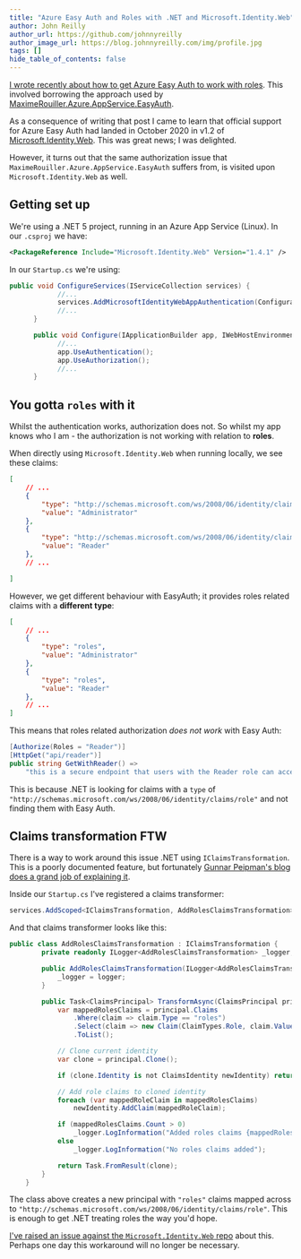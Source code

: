 ```yaml
---
title: "Azure Easy Auth and Roles with .NET and Microsoft.Identity.Web"
author: John Reilly
author_url: https://github.com/johnnyreilly
author_image_url: https://blog.johnnyreilly.com/img/profile.jpg
tags: []
hide_table_of_contents: false
---
```

[I wrote recently about how to get Azure Easy Auth to work with roles](<https://blog.johnnyreilly.com/2021/01/azure-easy-auth-and-roles-with-dotnet-and-core.html>). This involved borrowing the approach used by [MaximeRouiller.Azure.AppService.EasyAuth](<https://github.com/MaximRouiller/MaximeRouiller.Azure.AppService.EasyAuth>).

As a consequence of writing that post I came to learn that official support for Azure Easy Auth had landed in October 2020 in v1.2 of [Microsoft.Identity.Web](<https://github.com/AzureAD/microsoft-identity-web/wiki/1.2.0#integration-with-azure-app-services-authentication-of-web-apps-running-with-microsoftidentityweb>). This was great news; I was delighted.

However, it turns out that the same authorization issue that `MaximeRouiller.Azure.AppService.EasyAuth` suffers from, is visited upon `Microsoft.Identity.Web` as well.

## Getting set up

We're using a .NET 5 project, running in an Azure App Service (Linux). In our `.csproj` we have:

```xml
<PackageReference Include="Microsoft.Identity.Web" Version="1.4.1" />
```

In our `Startup.cs` we're using:

```cs
public void ConfigureServices(IServiceCollection services) {
            //...
            services.AddMicrosoftIdentityWebAppAuthentication(Configuration);
            //...
      }

      public void Configure(IApplicationBuilder app, IWebHostEnvironment env) {
            //...
            app.UseAuthentication();
            app.UseAuthorization();
            //...
      }
```

## You gotta `roles` with it

Whilst the authentication works, authorization does not. So whilst my app knows who I am - the authorization is not working with relation to **roles**.

When directly using `Microsoft.Identity.Web` when running locally, we see these claims:

```json
[
    // ...
    {
        "type": "http://schemas.microsoft.com/ws/2008/06/identity/claims/role",
        "value": "Administrator"
    },
    {
        "type": "http://schemas.microsoft.com/ws/2008/06/identity/claims/role",
        "value": "Reader"
    },
    // ...

]
```

However, we get different behaviour with EasyAuth; it provides roles related claims with a **different type**:

```json
[
    // ...
    {
        "type": "roles",
        "value": "Administrator"
    },
    {
        "type": "roles",
        "value": "Reader"
    },
    // ...
]
```

This means that roles related authorization *does not work* with Easy Auth:

```cs
[Authorize(Roles = "Reader")]
[HttpGet("api/reader")]
public string GetWithReader() =>
    "this is a secure endpoint that users with the Reader role can access";
```

This is because .NET is looking for claims with a `type` of `"http://schemas.microsoft.com/ws/2008/06/identity/claims/role"` and not finding them with Easy Auth.

## Claims transformation FTW

There is a way to work around this issue .NET using `IClaimsTransformation`. This is a poorly documented feature, but fortunately [Gunnar Peipman's blog does a grand job of explaining it](<https://gunnarpeipman.com/aspnet-core-adding-claims-to-existing-identity/>).

Inside our `Startup.cs` I've registered a claims transformer:

```cs
services.AddScoped<IClaimsTransformation, AddRolesClaimsTransformation>();
```

And that claims transformer looks like this:

```cs
public class AddRolesClaimsTransformation : IClaimsTransformation {
        private readonly ILogger<AddRolesClaimsTransformation> _logger;

        public AddRolesClaimsTransformation(ILogger<AddRolesClaimsTransformation> logger) {
            _logger = logger;
        }

        public Task<ClaimsPrincipal> TransformAsync(ClaimsPrincipal principal) {
            var mappedRolesClaims = principal.Claims
                .Where(claim => claim.Type == "roles")
                .Select(claim => new Claim(ClaimTypes.Role, claim.Value))
                .ToList();

            // Clone current identity
            var clone = principal.Clone();

            if (clone.Identity is not ClaimsIdentity newIdentity) return Task.FromResult(principal);

            // Add role claims to cloned identity
            foreach (var mappedRoleClaim in mappedRolesClaims) 
                newIdentity.AddClaim(mappedRoleClaim);

            if (mappedRolesClaims.Count > 0)
                _logger.LogInformation("Added roles claims {mappedRolesClaims}", mappedRolesClaims);
            else
                _logger.LogInformation("No roles claims added");

            return Task.FromResult(clone);
        }
    }
```

The class above creates a new principal with `"roles"` claims mapped across to `"http://schemas.microsoft.com/ws/2008/06/identity/claims/role"`. This is enough to get .NET treating roles the way you'd hope.

[I've raised an issue against the `Microsoft.Identity.Web` repo](<https://github.com/AzureAD/microsoft-identity-web/issues/881>) about this. Perhaps one day this workaround will no longer be necessary.


